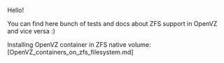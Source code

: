 Hello!

You can find here bunch of tests and docs about ZFS support in OpenVZ and vice versa :)

Installing OpenVZ container in ZFS native volume: [OpenVZ_containers_on_zfs_filesystem.md]
